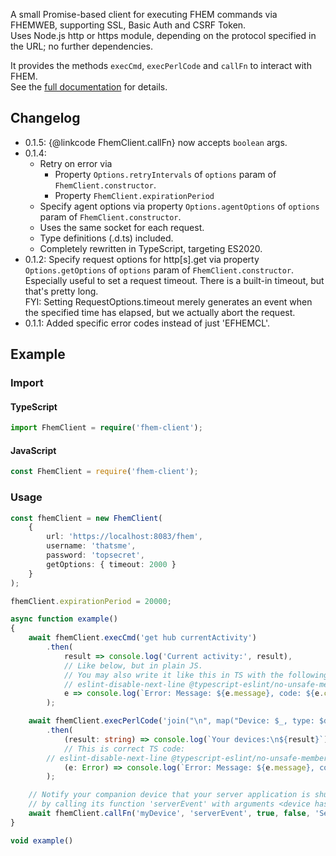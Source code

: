A small Promise-based client for executing FHEM commands via FHEMWEB, supporting SSL, Basic Auth and CSRF Token.\
Uses Node.js http or https module, depending on the protocol specified in the URL; no further dependencies.

It provides the methods `execCmd`, `execPerlCode` and `callFn` to interact with FHEM.\
See the [full documentation](https://derkallevombau.github.io/fhem-client/) for details.

## Changelog
- 0.1.5: {@linkcode FhemClient.callFn} now accepts `boolean` args.
- 0.1.4:
    - Retry on error via
        - Property `Options.retryIntervals` of `options` param of `FhemClient.constructor`.
        - Property `FhemClient.expirationPeriod`
    - Specify agent options via property `Options.agentOptions` of `options` param of
      `FhemClient.constructor`.<br>
    - Uses the same socket for each request.
    - Type definitions (.d.ts) included.
    - Completely rewritten in TypeScript, targeting ES2020.
- 0.1.2: Specify request options for http[s].get via property `Options.getOptions` of
  `options` param of `FhemClient.constructor`.<br>
  Especially useful to set a request timeout. There is a built-in timeout, but that's pretty long.<br>
  FYI: Setting RequestOptions.timeout merely generates an event when the specified time has elapsed,
  but we actually abort the request.
- 0.1.1: Added specific error codes instead of just 'EFHEMCL'.

## Example
### Import
#### TypeScript
```typescript
import FhemClient = require('fhem-client');
```
#### JavaScript
```js
const FhemClient = require('fhem-client');
```
### Usage
```typescript
const fhemClient = new FhemClient(
    {
        url: 'https://localhost:8083/fhem',
        username: 'thatsme',
        password: 'topsecret',
        getOptions: { timeout: 2000 }
    }
);

fhemClient.expirationPeriod = 20000;

async function example()
{
	await fhemClient.execCmd('get hub currentActivity')
		.then(
			result => console.log('Current activity:', result),
			// Like below, but in plain JS.
			// You may also write it like this in TS with the following directive for @typescript-eslint, in case you are using it:
			// eslint-disable-next-line @typescript-eslint/no-unsafe-member-access, @typescript-eslint/restrict-template-expressions
			e => console.log(`Error: Message: ${e.message}, code: ${e.code}`)
		);

	await fhemClient.execPerlCode('join("\n", map("Device: $_, type: $defs{$_}{TYPE}", keys %defs))')
		.then(
			(result: string) => console.log(`Your devices:\n${result}`),
			// This is correct TS code:
		// eslint-disable-next-line @typescript-eslint/no-unsafe-member-access
			(e: Error) => console.log(`Error: Message: ${e.message}, code: ${(e as any).code as string}`)
		);

	// Notify your companion device that your server application is shutting down
	// by calling its function 'serverEvent' with arguments <device hash>, 'ServerStateChanged', 'ShuttingDown'.
	await fhemClient.callFn('myDevice', 'serverEvent', true, false, 'ServerStateChanged', 'ShuttingDown');
}

void example()
```
